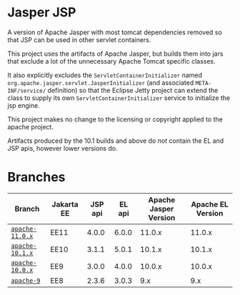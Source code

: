Jasper JSP
============

A version of Apache Jasper with most tomcat dependencies removed so that JSP can be used in other servlet containers.

This project uses the artifacts of Apache Jasper, but builds them into jars that exclude a lot of the
unnecessary Apache Tomcat specific classes. 

It also explicitly excludes the `ServletContainerInitializer` named `org.apache.jasper.servlet.JasperInitializer`
(and associated `META-INF/service/` definition) so that the Eclipse Jetty project can extend
the class to supply its own `ServletContainerInitializer` service to initialize the jsp engine.

This project makes no change to the licensing or copyright applied to the apache project.

Artifacts produced by the 10.1 builds and above do _not_ contain the EL and JSP apis, however
lower versions do.


Branches
============

| Branch                                                                            | Jakarta EE | JSP api | EL api | Apache Jasper Version | Apache EL Version |
|-----------------------------------------------------------------------------------|------------|---------|--------|-----------------------|-------------------|
| [`apache-11.0.x`](https://github.com/jetty-project/jasper-jsp/tree/apache-11.0.x) | EE11       | 4.0.0   | 6.0.0  | 11.0.x                | 11.0.x            |
| [`apache-10.1.x`](https://github.com/jetty-project/jasper-jsp/tree/apache-10.1.x) | EE10       | 3.1.1   | 5.0.1  | 10.1.x                | 10.1.x            |
| [`apache-10.0.x`](https://github.com/jetty-project/jasper-jsp/tree/apache-10.0.x) | EE9        | 3.0.0   | 4.0.0  | 10.0.x                | 10.0.x            |
| [`apache-9`](https://github.com/jetty-project/jasper-jsp/tree/apache-9)           | EE8        | 2.3.6   | 3.0.3  | 9.x                   | 9.x               | 
